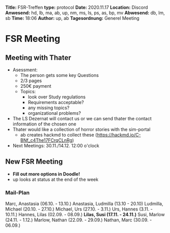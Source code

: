 **Title:** FSR-Treffen
**type:** protocol
**Date:** 2020.11.17
**Location:** Discord
**Anwesend:**  hd, lb, ma, ab, up, nm, ms, ls, ps, as, bp, mv
**Abwesend:**  db, lm, sb
**Time:** 18:06
**Author:** up, ab
**Tagesordnung:** Generel Meeting

# FSR Meeting
## Meeting with Thater
- Asessment:
    - The person gets some key Questions
    - 2/3 pages
    - 250€ payment
    - Topics:
        - look over Study regulations
        - Requirements acceptable?
        - any missing topics?
        - organizational problems?
- The LS Dezernat will contact us or we can send thater the contact information of the chosen one
- Thater would like a collection of horror stories with the sim-portal
    - ab creates hackmd to collect these (https://hackmd.io/C-BNf_c4The17FCrqCLnRg)
- Next Meetings: 30.11./14.12. 12:00 o'clock

## New FSR Meeting
- **Fill out more options in Doodle!**
- up looks at status at the end of the week

### Mail-Plan
Marc, Anastasia (06.10. - 13.10.) 
Anastasia, Ludmilla (13.10 - 20.10)
Ludmilla, Michael (20.10. - 27.10.)
Michael, Urs (27.10. - 3.11.)
Urs, Hannes (3.11. - 10.11.)
Hannes, Lilas (02.09. - 08.09.)
**Lilas, Susi (17.11. - 24.11.)**
Susi, Marlow (24.11. - 1.12.)
Marlow, Nathan (22.09. - 29.09.)
Nathan, Marc (30.09. - 06.09.)

